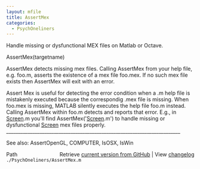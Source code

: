```yaml
---
layout: mfile
title: AssertMex
categories:
  - PsychOneliners
---
```


Handle missing or dysfunctional MEX files on Matlab or Octave.

AssertMex\(targetname\)

AssertMex detects missing mex files.  Calling AssertMex from
your help file, e.g. foo.m, asserts the existence of a mex file foo.mex.
If no such mex file exists then AssertMex will exit with an error.

Assert Mex is useful for detecting the error condition when a .m help
file is mistakenly executed because the correspondig .mex file is
missing. When foo.mex is missing, MATLAB silently executes the help file
foo.m instead.  Calling AssertMex within foo.m detects and reports that
error. E.g., in [Screen](/docs/Screen).m you'll find AssertMex\('[Screen](/docs/Screen).m'\) to handle
missing or dysfunctional [Screen](/docs/Screen) mex files properly.
 \_\_\_\_\_\_\_\_\_\_\_\_\_\_\_\_\_\_\_\_\_\_\_\_\_\_\_\_\_\_\_\_\_\_\_\_\_\_\_\_\_\_\_\_\_\_\_\_\_\_\_\_\_\_\_\_\_\_\_\_\_\_\_\_\_\_\_\_\_\_\_\_\_

See also: AssertOpenGL, COMPUTER, IsOSX, IsWin


<div class="code_header" style="text-align:right;">
  <span style="float:left;">Path&nbsp;&nbsp;</span> <span class="counter">Retrieve <a href=
  "https://raw.github.com/Psychtoolbox-3/Psychtoolbox-3/beta/./PsychOneliners/AssertMex.m">current version from GitHub</a> | View <a href=
  "https://github.com/Psychtoolbox-3/Psychtoolbox-3/commits/beta/./PsychOneliners/AssertMex.m">changelog</a></span>
</div>
<div class="code">
  <code>./PsychOneliners/AssertMex.m</code>
</div>
